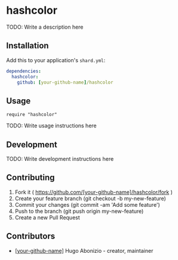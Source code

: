 # hashcolor

TODO: Write a description here

## Installation

Add this to your application's `shard.yml`:

```yaml
dependencies:
  hashcolor:
    github: [your-github-name]/hashcolor
```

## Usage

```crystal
require "hashcolor"
```

TODO: Write usage instructions here

## Development

TODO: Write development instructions here

## Contributing

1. Fork it ( https://github.com/[your-github-name]/hashcolor/fork )
2. Create your feature branch (git checkout -b my-new-feature)
3. Commit your changes (git commit -am 'Add some feature')
4. Push to the branch (git push origin my-new-feature)
5. Create a new Pull Request

## Contributors

- [[your-github-name]](https://github.com/[your-github-name]) Hugo Abonizio - creator, maintainer
